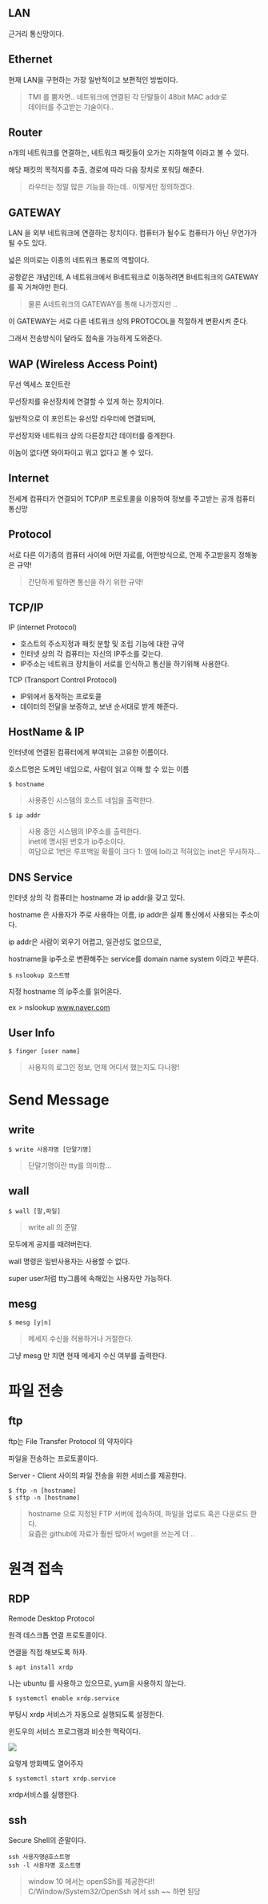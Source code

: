 LAN
---

근거리 통신망이다.

Ethernet
---

현재 LAN을 구현하는 가장 일반적이고 보편적인 방법이다.
> TMI 를 뿜자면.. 네트워크에 연결된 각 단말들이 48bit MAC addr로<br>
> 데이터를 주고받는 기술이다..

Router
---

n개의 네트워크를 연결하는, 네트워크 패킷들이 오가는 지하철역 이라고 볼 수 있다.

해당 패킷의 목적지를 추출, 경로에 따라 다음 장치로 포워딩 해준다.

> 라우터는 정말 많은 기능을 하는데.. 이렇게만 정의하겠다.

GATEWAY
---

LAN 을 외부 네트워크에 연결하는 장치이다. 컴퓨터가 될수도 컴퓨터가 아닌 무언가가 될 수도 있다.

넓은 의미로는 이종의 네트워크 통로의 역할이다.

공항같은 개념인데, A 네트워크에서 B네트워크로 이동하려면 B네트워크의 GATEWAY를 꼭 거쳐야만 한다.

> 물론 A네트워크의 GATEWAY를 통해 나가겠지만 .. 

이 GATEWAY는 서로 다른 네트워크 상의 PROTOCOL을 적절하게 변환시켜 준다.

그래서 전송방식이 달라도 접속을 가능하게 도와준다.

WAP (Wireless Access Point)
---

무선 엑세스 포인트란

무선장치를 유선장치에 연결할 수 있게 하는 장치이다.

일반적으로 이 포인트는 유선망 라우터에 연결되며,

무선장치와 네트워크 상의 다른장치간 데이터를 중계한다.

이놈이 없다면 와이파이고 뭐고 없다고 볼 수 있다.

Internet
---

전세계 컴퓨터가 연결되어 TCP/IP 프로토콜을 이용하여 정보를 주고받는 공개 컴퓨터 통신망

Protocol
---

서로 다른 이기종의 컴퓨터 사이에 어떤 자료를, 어떤방식으로, 언제 주고받을지 정해놓은 규약!

> 간단하게 말하면 통신을 하기 위한 규약!

TCP/IP
---

IP (internet Protocol)

 - 호스트의 주소지정과 패킷 분할 및 조립 기능에 대한 규약
 - 인터넷 상의 각 컴퓨터는 자신의 IP주소를 갖는다.
 - IP주소는 네트워크 장치들이 서로를 인식하고 통신을 하기위해 사용한다.

TCP (Transport Control Protocol)
 
  - IP위에서 동작하는 프로토콜
  - 데이터의 전달을 보증하고, 보낸 순서대로 받게 해준다.
  
HostName & IP
---

인터넷에 연결된 컴퓨터에게 부여되는 고유한 이름이다.

호스트명은 도메인 네임으로, 사람이 읽고 이해 할 수 있는 이름

~~~
$ hostname 
~~~
> 사용중인 시스템의 호스트 네임을 출력한다.

~~~
$ ip addr
~~~
> 사용 중인 시스템의 IP주소를 출력한다.<br>
> inet에 명시된 번호가 ip주소이다.<br>
> 여담으로 1번은 루프백일 확률이 크다 1: 옆에 lo라고 적혀있는 inet은 무시하자...

DNS Service
---

인터넷 상의 각 컴퓨터는 hostname 과 ip addr을 갖고 있다.

hostname 은 사용자가 주로 사용하는 이름, ip addr은 실제 통신에서 사용되는 주소이다.

ip addr은 사람이 외우기 어렵고, 일관성도 없으므로, 

hostname을 ip주소로 변환해주는 service를 domain name system 이라고 부른다.

~~~
$ nslookup 호스트명
~~~

지정 hostname 의 ip주소를 읽어온다.

ex > nslookup www.naver.com

User Info
---

~~~
$ finger [user name]
~~~

> 사용자의 로그인 정보, 언제 어디서 했는지도 다나왕!

Send Message
===

write
---

~~~
$ write 사용자명 [단말기명]
~~~
> 단말기명이란 tty를 의미함...

wall
---

~~~
$ wall [말,파일]
~~~
> write all 의 준말

모두에게 공지를 때려버린다.

wall 명령은 일반사용자는 사용할 수 없다.

super user처럼 tty그룹에 속해있는 사용자만 가능하다.

mesg
---

~~~
$ mesg [y|n]
~~~
> 메세지 수신을 허용하거나 거절한다.

그냥 mesg 만 치면 현재 메세지 수신 여부를 출력한다.

파일 전송
===

ftp
---

ftp는 File Transfer Protocol 의 약자이다

파일을 전송하는 프로토콜이다.

Server - Client 사이의 파일 전송을 위한 서비스를 제공한다.

~~~
$ ftp -n [hostname]
$ sftp -n [hostname]
~~~
> hostname 으로 지정된 FTP 서버에 접속하여, 파일을 업로드 혹은 다운로드 한다.<br>
> 요즘은 github에 자료가 훨씬 많아서 wget을 쓰는게 더 ..

원격 접속
===

RDP
---

Remode Desktop Protocol 

원격 데스크톱 연결 프로토콜이다.

연결을 직접 해보도록 하자.

~~~
$ apt install xrdp
~~~

나는 ubuntu 를 사용하고 있으므로, yum을 사용하지 않는다.


~~~
$ systemctl enable xrdp.service
~~~

부팅시 xrdp 서비스가 자동으로 실행되도록 설정한다.

윈도우의 서비스 프로그램과 비슷한 맥락이다.

![](./img/firewall.JPG)

요렇게 방화벽도 열어주자

~~~
$ systemctl start xrdp.service
~~~

xrdp서비스를 실행한다.



ssh
---

Secure Shell의 준말이다.

~~~
ssh 사용자명@호스트명
ssh -l 사용자명 호스트명
~~~
> window 10 에서는 openSSh를 제공한다!!<br>
> C/Window/System32/OpenSsh 에서 ssh ~~ 하면 된당




